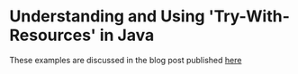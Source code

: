 # Understanding and Using 'Try-With-Resources' in Java

These examples are discussed in the blog post published [here]()